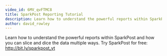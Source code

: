 ```yaml
---
video_id: 6MV_qvFTMC8
title: SparkPost Reporting Tutorial
description: Learn how to understand the powerful reports within SparkPost.
author: david_rowley
---
```

Learn how to understand the powerful reports within SparkPost and how you can slice and dice the data multiple ways. Try SparkPost for free: http://bit.ly/sparkpost_yt
